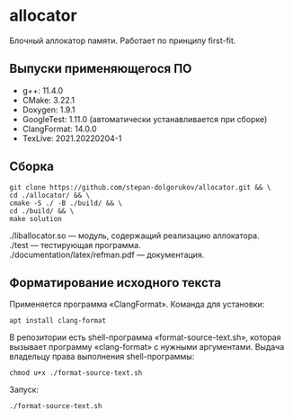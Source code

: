 # allocator

Блочный аллокатор памяти. Работает по принципу first-fit.

## Выпуски применяющегося ПО
+ g++: 11.4.0
+ CMake: 3.22.1
+ Doxygen: 1.9.1
+ GoogleTest: 1.11.0 (автоматически устанавливается при сборке)
+ ClangFormat: 14.0.0
+ TexLive: 2021.20220204-1

## Сборка

```shell
git clone https://github.com/stepan-dolgorukov/allocator.git && \
cd ./allocator/ && \
cmake -S ./ -B ./build/ && \
cd ./build/ && \
make solution
```

./liballocator.so &mdash; модуль, содержащий реализацию аллокатора. \
./test &mdash; тестирующая программа. \
./documentation/latex/refman.pdf &mdash; документация.

## Форматирование исходного текста

Применяется программа &laquo;ClangFormat&raquo;. Команда для установки:
```shell
apt install clang-format
```

В репозитории есть shell-программа &laquo;format-source-text.sh&raquo;, которая вызывает программу &laquo;clang-format&raquo; с нужными аргументами. Выдача владельцу права выполнения shell-программы:
```shell
chmod u+x ./format-source-text.sh
```

Запуск:
```shell
./format-source-text.sh
```
